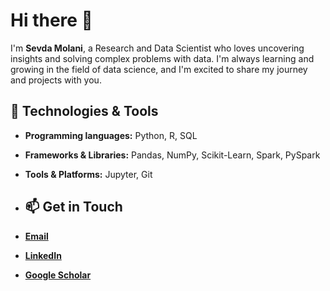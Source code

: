 # Hi there 👋

I'm **Sevda Molani**, a Research and Data Scientist who loves uncovering insights and solving complex problems with data. I'm always learning and growing in the field of data science, and I'm excited to share my journey and projects with you.

## 🔧 Technologies & Tools
- **Programming languages:** Python, R, SQL
- **Frameworks & Libraries:** Pandas, NumPy, Scikit-Learn, Spark, PySpark
- **Tools & Platforms:** Jupyter, Git

- ## 📫 Get in Touch
- [**Email**](mailto:sevda.molanism@gmail.com)
- [**LinkedIn**](https://www.linkedin.com/in/sevda-molani/)
- [**Google Scholar**](https://scholar.google.com/citations?user=aTVoSqwAAAAJ&hl=en&oi=ao)

<!--## 📘 My Projects
- [**Project 1 Name**](link to repository): Brief description.
- [**Project 2 Name**](link to repository): Brief description.
- [**Project 3 Name**](link to repository): Brief description.
